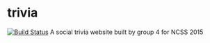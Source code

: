 # trivia
[![Build Status](https://travis-ci.org/ncss-2015-group-4/trivia.svg?branch=master)](https://travis-ci.org/ncss-2015-group-4/trivia)
A social trivia website built by group 4 for NCSS 2015
